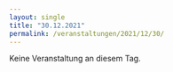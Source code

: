 ```yaml
---
layout: single
title: "30.12.2021"
permalink: /veranstaltungen/2021/12/30/
---
```


Keine Veranstaltung an diesem Tag.
